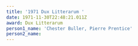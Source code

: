 ```yaml
---
title: '1971 Dux Litterarum '
date: 1971-11-30T22:48:21.011Z
award: Dux Litterarum
person1_name: 'Chester Buller, Pierre Prentice'
person2_name:
---
```



